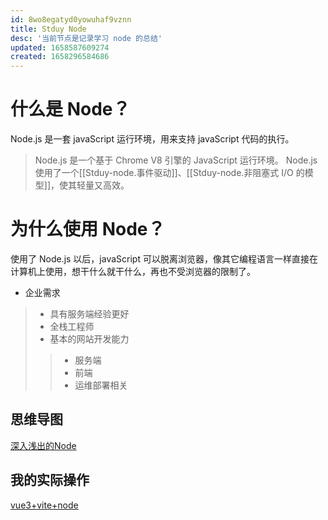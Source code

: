 ```yaml
---
id: 8wo8egatyd0yowuhaf9vznn
title: Stduy Node
desc: '当前节点是记录学习 node 的总结'
updated: 1658587609274
created: 1658296584686
---
```

# 什么是 Node？
Node.js 是一套 javaScript 运行环境，用来支持 javaScript 代码的执行。
> Node.js 是一个基于 Chrome V8 引擎的 JavaScript 运行环境。  Node.js 使用了一个[[Stduy-node.事件驱动]]、[[Stduy-node.非阻塞式 I/O 的模型]]，使其轻量又高效。

# 为什么使用 Node？
使用了 Node.js 以后，javaScript 可以脱离浏览器，像其它编程语言一样直接在计算机上使用，想干什么就干什么，再也不受浏览器的限制了。

- 企业需求
>- 具有服务端经验更好
>- 全栈工程师
>- 基本的网站开发能力
>>- 服务端
>>- 前端
>>- 运维部署相关

## 思维导图
[深入浅出的Node](https://naotu.baidu.com/file/3d1c096ebe07c2edbe1237bdfa963b96)


## 我的实际操作
[vue3+vite+node](https://github.com/LuckBright/node-vue-vite)

